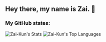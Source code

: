 ## Hey there, my name is Zai. 👋

### My GitHub states:
![Zai-Kun's Stats](https://github-readme-stats.vercel.app/api?username=Zai-Kun&theme=monokai&show_icons=true&hide_border=true&count_private=true)
![Zai-Kun's Top Languages](https://github-readme-stats.vercel.app/api/top-langs/?username=Zai-Kun&theme=monokai&show_icons=true&hide_border=true&layout=compact)

